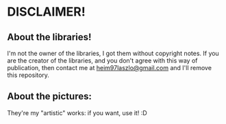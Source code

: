 # DISCLAIMER!

## About the libraries!

I'm not the owner of the libraries, I got them without copyright notes.
If you are the creator of the libraries, and you don't agree with this
way of publication, then contact me at <heim97laszlo@gmail.com> and I'll
remove this repository.

## About the pictures:

They're my "artistic" works: if you want, use it! :D
